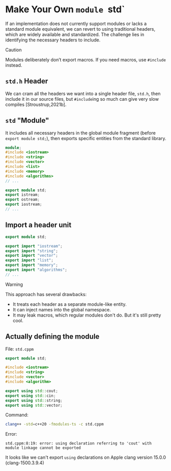 # Make Your Own `module `std`

If an implementation does not currently support modules or lacks a standard module equivalent,
we can revert to using traditional headers, which are widely available and standardized.
The challenge lies in identifying the necessary headers to include.

> [!CAUTION]
> Modules deliberately don’t export macros.
> If you need macros, use `#include` instead.

## `std.h` Header

We can cram all the headers we want into a single header file, `std.h`, then include
it in our source files, but `#include`ing so much can give very slow compiles [Stroustrup,2021b].

## `std` "Module"

It includes all necessary headers in the global module fragment (before `export module std;`),
then exports specific entities from the standard library.

```cpp
module;
#include <iostream>
#include <string>
#include <vector>
#include <list>
#include <memory>
#include <algorithms>
// ...

export module std;
export istream;
export ostream;
export iostream;
// ...
```

## Import a header unit

```cpp
export module std;

export import "iostream";
export import "string";
export import "vector";
export import "list";
export import "memory";
export import "algorithms";
// ...
```

> [!WARNING]
> This approach has several drawbacks:
>
> - It treats each header as a separate module-like entity.
> - It can inject names into the global namespace.
> - It may leak macros, which regular modules don't do.
>   But it's still pretty cool.

## Actually defining the module

File: `std.cppm`

```cpp
export module std;

#include <iostream>
#include <string>
#include <vector>
#include <algorithm>

export using std::cout;
export using std::cin;
export using std::string;
export using std::vector;
```

Command:

```sh
clang++ -std=c++20 -fmodules-ts -c std.cppm
```

Error:

```console
std.cppm:8:19: error: using declaration referring to 'cout' with module linkage cannot be exported
```

It looks like we can't export `using` declarations on Apple clang version 15.0.0 (clang-1500.3.9.4)
